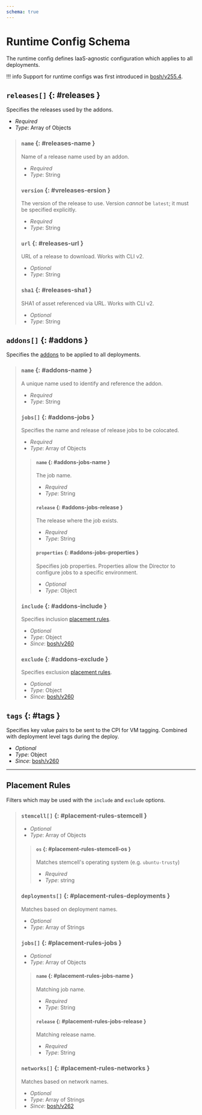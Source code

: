 ```yaml
---
schema: true
---
```


# Runtime Config Schema

The runtime config defines IaaS-agnostic configuration which applies to all deployments.

!!! info
    Support for runtime configs was first introduced in [bosh/v255.4](https://github.com/cloudfoundry/bosh/releases/tag/stable-3213).


## `releases[]` {: #releases }

Specifies the releases used by the addons.

 * *Required*
 * *Type*: Array of Objects

> ### `name` {: #releases-name }
>
> Name of a release name used by an addon.
>
>  * *Required*
>  * *Type*: String
>
>
> ### `version` {: #vreleases-ersion }
>
> The version of the release to use. Version *cannot* be `latest`; it must be specified explicitly.
>
>  * *Required*
>  * *Type*: String
>
>
> ### `url` {: #releases-url }
>
> URL of a release to download. Works with CLI v2.
>
>  * *Optional*
>  * *Type*: String
>
>
> ### `sha1` {: #releases-sha1 }
>
> SHA1 of asset referenced via URL. Works with CLI v2.
>
>  * *Optional*
>  * *Type*: String
>

## `addons[]` {: #addons }

Specifies the [addons](terminology.md#addon) to be applied to all deployments.

> ### `name` {: #addons-name }
>
> A unique name used to identify and reference the addon.
>
>  * *Required*
>  * *Type*: String
>
>
> ### `jobs[]` {: #addons-jobs }
>
> Specifies the name and release of release jobs to be colocated.
>
>  * *Required*
>  * *Type*: Array of Objects
>
>
> > #### `name` {: #addons-jobs-name }
> >
> > The job name.
> >
> >  * *Required*
> >  * *Type*: String
> >
> >
> > #### `release` {: #addons-jobs-release }
> >
> > The release where the job exists.
> >
> >  * *Required*
> >  * *Type*: String
> >
> >
> > #### `properties` {: #addons-jobs-properties }
> >
> > Specifies job properties. Properties allow the Director to configure jobs to a specific environment.
> >
> >  * *Optional*
> >  * *Type*: Object
>
> ### `include` {: #addons-include }
>
> Specifies inclusion [placement rules](#placement-rules).
>
>  * *Optional*
>  * *Type*: Object
>  * *Since*: [bosh/v260](https://github.com/cloudfoundry/bosh/releases/tag/v260)
>
> ### `exclude` {: #addons-exclude }
>
> Specifies exclusion [placement rules](#placement-rules).
>
>  * *Optional*
>  * *Type*: Object
>  * *Since*: [bosh/v260](https://github.com/cloudfoundry/bosh/releases/tag/v260)
>

## `tags` {: #tags }

Specifies key value pairs to be sent to the CPI for VM tagging. Combined with deployment level tags during the deploy.

 * *Optional*
 * *Type*: Object
 * *Since*: [bosh/v260](https://github.com/cloudfoundry/bosh/releases/tag/v260)


---


## Placement Rules

Filters which may be used with the `include` and `exclude` options.


> ### `stemcell[]` {: #placement-rules-stemcell }
>
>  * *Optional*
>  * *Type*: Array of Objects
>
>
> > #### `os` {: #placement-rules-stemcell-os }
> >
> > Matches stemcell's operating system (e.g. `ubuntu-trusty`)
> >
> >  * *Required*
> >  * *Type*: string
> >
> >
> ### `deployments[]` {: #placement-rules-deployments }
>
> Matches based on deployment names.
>
>  * *Optional*
>  * *Type*: Array of Strings
>
>
> ### `jobs[]` {: #placement-rules-jobs }
>
>  * *Optional*
>  * *Type*: Array of Objects
>
>
> > #### `name` {: #placement-rules-jobs-name }
> >
> > Matching job name.
> >
> >  * *Required*
> >  * *Type*: String
> >
> >
> > #### `release` {: #placement-rules-jobs-release }
> >
> > Matching release name.
> >
> >  * *Required*
> >  * *Type*: String
> >
> >
> ### `networks[]` {: #placement-rules-networks }
>
> Matches based on network names.
>
>  * *Optional*
>  * *Type*: Array of Strings
>  * *Since*: [bosh/v262](https://github.com/cloudfoundry/bosh/releases/tag/v262)
